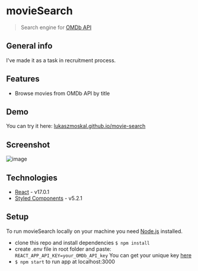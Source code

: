 # movieSearch

> Search engine for [OMDb API](https://www.omdbapi.com)

## General info

I've made it as a task in recruitment process.

## Features

- Browse movies from OMDb API by title

## Demo

You can try it here: [lukaszmoskal.github.io/movie-search](https://lukaszmoskal.github.io/movie-search/)

## Screenshot

![image](https://user-images.githubusercontent.com/68230258/107582106-56124a00-6bf9-11eb-8b08-5d63427bc2cc.jpg)

## Technologies

- [React](https://reactjs.org/) - v17.0.1
- [Styled Components](https://styled-components.com/) - v5.2.1

## Setup

To run movieSearch locally on your machine you need [Node.js](https://nodejs.org) installed.

- clone this repo and install dependencies `$ npm install`
- create .env file in root folder and paste: `REACT_APP_API_KEY=your_OMDb_API_key`
  You can get your unique key [here](https://www.omdbapi.com/apikey.aspx)
- `$ npm start` to run app at localhost:3000
